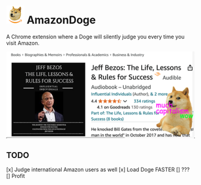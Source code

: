 # ![image info](./images/icon48.png) AmazonDoge
A Chrome extension where a Doge will silently judge you every time you visit Amazon.

![image info](./images/screenshot.png)

## TODO
[x] Judge international Amazon users as well
[x] Load Doge FASTER
[] ???
[] Profit

